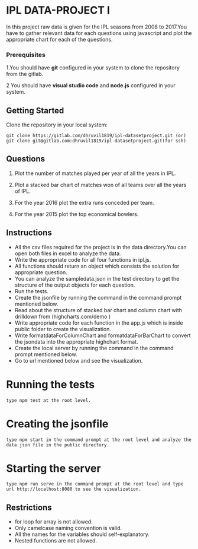  
# IPL DATA-PROJECT I

In this project raw data is given for the IPL seasons from 2008 to 2017.You have to gather relevant data for each questions using javascript and plot the appropriate chart for each of the
questions.
### Prerequisites

1.You should have ****git**** configured in your system to clone the repository from the gitlab. 


2 You should have ****visual studio code**** and ****node.js**** configured in your system. 
## Getting Started
Clone the repository in your local system:
```
git clone https://gitlab.com/dhruvil1819/ipl-datasetproject.git (or)
git clone git@gitlab.com:dhruvil1819/ipl-datasetproject.git(for ssh)
```
## Questions
1.  Plot the number of matches played per year of all the years in IPL.

2.  Plot a stacked bar chart of matches won of all teams over all the years of IPL.

3.  For the year 2016 plot the extra runs conceded per team.

4.  For the year 2015 plot the top economical bowlers.  

## Instructions
* All the csv files required for the project is in the data directory.You can open both files in excel to analyze the data.
* Write the appropriate code for all four functions in ipl.js.
* All functions should return an object which consists the solution for appropriate question.
* You can analyze the sampledata.json in the test directory to get the structure of the output objects for each question.
* Run the tests.
* Create the jsonfile by running the command in the command prompt mentioned below. 
* Read about the structure of stacked bar chart and column chart with drilldown from (highcharts.com/demo )
* Write appropriate code for each function in the app.js which is inside public folder to create the visualization.
* Write formatdataForColumnChart and formatdataForBarChart to convert the jsondata into the appropriate highchart format.
* Create the local server by running the command in the command prompt mentioned below.
* Go to url mentioned below  and see the visualization.


# Running the tests
```
type npm test at the root level. 
```
# Creating the jsonfile
```
type npm start in the command prompt at the root level and analyze the data.json file in the public directory.
```
# Starting the server
```
type npm run serve in the command prompt at the root level and type url http://localhost:8080 to see the visualization.
```
## Restrictions

* for loop for array is not allowed.
* Only camelcase naming convention is valid.
* All the names for the variables should self-explanatory.
* Nested functions are not allowed.
